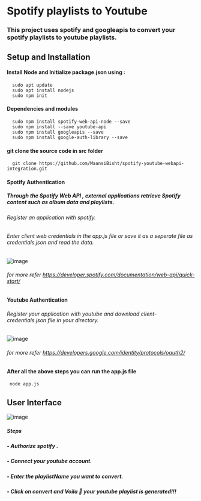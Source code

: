 # Spotify playlists to  Youtube
### This project uses spotify and googleapis to convert your spotify playlists to youtube playlists. 



## Setup and Installation 

#### Install Node and Initialize package.json using :
      sudo apt update
      sudo apt install nodejs
      sudo npm init
      
####  Dependencies and modules
      sudo npm install spotify-web-api-node --save
      sudo npm install --save youtube-api
      sudo npm install googleapis --save
      sudo npm install google-auth-library --save      

#### git clone the source code in src folder
      git clone https://github.com/MaansiBisht/spotify-youtube-webapi-integration.git
#### Spotify Authentication 
##### Through the Spotify Web API , external applications retrieve Spotify content such as album data and playlists.
###### Register an application with spotify.
###### Enter client web credentials in the app.js file or save it as a seperate file as credentials.json and read the data.
              
 ![image](https://user-images.githubusercontent.com/66878185/154221077-a4cdd0a9-68c4-46dc-8eed-0d3ae16bf7f8.png)

###### for more refer https://developer.spotify.com/documentation/web-api/quick-start/
   
#### Youtube Authentication 
###### Register your application with youtube and download client-credentials.json file in your directory.
   
 ![image](https://user-images.githubusercontent.com/66878185/154222079-19732f79-2330-447c-8533-0be6b9e148c5.png)
           
###### for more refer https://developers.google.com/identity/protocols/oauth2/

   
#### After all the above steps you can run the app.js file 
     node app.js
    
## User Interface 
 ![image](https://user-images.githubusercontent.com/66878185/156002876-f3bd0ad8-7fa7-4363-97fe-723a854b8d06.png)


##### Steps 
  ##### - Authorize spotify .
  ##### - Connect your youtube account.
  ##### - Enter the playlistName you want to convert.
  ##### - Click on convert and Voila 👏 your youtube playlist is generated!!!
